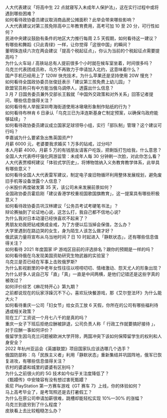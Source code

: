 人大代表建议「将高中生 22 点就寝写入未成年人保护法」，这在实行过程中或将遇到哪些困难？  
如何看待政协委员建议取消商品房公摊面积？此举会带来哪些影响？  
人大代表建议对第三孩免除高中三年教育费用，高考可加 10 至 20 分，可行性如何？  
民进中央建议鼓励有条件的地区大力推行每周 2.5 天假期，如何看待这一建议？  
有哪些和舞蹈《只此青绿》一样，让你觉得「这很中国」的瞬间？  
董明珠连续六次在两会建议「提高个税起征点」，你认为当前的个税起征点需要提高吗？  
为什么火车站 / 高铁站总有人提前很多个小时就在候车室坐着，时间很多吗？  
乌克兰代表团成员称，乌方不再致力于申请加入北约，这意味着什么？  
国产手机已经用上了 120W 快充技术，为什么苹果还是坚持使用 20W 慢充？  
如何看待全国政协委员张俊廷表示「建议第三孩免费上幼儿园」？  
欧盟官员称只有中方能当俄乌调停人，透露出什么信息？  
3 月 7 日国务委员兼外交部长王毅就「中国外交政策和对外关系」回答记者提问，哪些信息值得关注？  
如何看待有人举报深圳粤海街道使用冰墩墩形象制作贴纸的行为？  
如何看待布林肯 6 日承认「乌克兰已为泽连斯基身亡制定预案，以确保乌政府能够延续」？  
如何看待政协委员建议成立国家足球领导小组，实行「部队制」管理？这个建议可行吗？  
李嘉诚为什么要紧急出售英国资产?  
月薪 6000 元，老婆要我求婚买 1 万多的钻戒，过分吗?  
本人月薪 4000，月薪 5 万的有钱朋友请客户吃饭，把剩饭打包给我，什么意思？  
全国人大代表呼吁强化网游监管：未成年人每 30 分钟刷一次脸，对此你怎么看？  
人大代表贾樟柯建议「体验式学历史」，将博物馆纳入义务教育教学体系，此举具有哪些意义？  
如何看待全国人大代表雷军建议，制定电子废旧物循环利用整体发展规划，避免废旧手机等设备泄露个人信息？  
小米股价再度破发第 35 天，该公司未来发展前景如何？  
全国政协委员霍启刚「建议香港学校重视国歌国旗教育」，这一提案具有哪些积极意义？  
如何看待政协委员巩汉林建议「公务员考试考硬笔书法」？  
辩论赛抽到了论证地心说，这怎么打，我自己都不信地心说?  
为什么我对日本动漫已经快喜欢不起来了？  
男朋友劝我把钻戒换成金戒，为了方便以后当掉会保值，怎么办？  
大学里遇到在路边哭的女生，身为陌生人该怎么做才好？  
俄武装力量将宣布从乌当地时间 7 日 10 时起进入「静默状态」，还有哪些信息值得关注？  
如何看待 2021 年度国家 IP 游戏区目前的评选排名？跟你的预期是一样的吗？  
如何看待俄在乌发现美国资助研究生物武器的实验室？  
乌克兰是否已经在军事上击败俄罗斯?  
为什么影视剧里的中老年女性往往以唠唠叨叨、情绪激动、怨天尤人的形象出现？  
为什么好多人说自己写「直」「真」一直是中间两横，是他们记错还是这些字真的被改过？  
如何评价综艺《麻花特开心》第九期？  
之前都说现在的玩家浮躁沉不下心，喜欢玩快餐游戏，那《艾尔登法环》为什么能大火？  
如何看待重庆一公司「妇女节」给女员工放 6 天假，你所在的公司有哪些福利待遇或相关政策？  
现在工厂工资说一个月七八千的是真的吗？  
重庆一女子下班后拒绝应酬被辞退，公司负责人称「 行政工作就要搞好接待 」，对于应酬一事如何评价？  
俄留学生因乌克兰问题被欧洲大学开除，两国冲突下该如何保障留学生的权利和人身安全？  
2022 年杭州亚运会《英雄联盟》项目国家队应该选哪几个选手？  
俄国防部称：乌「民族主义者」利用「静默状态」重新集结并巩固阵地，俄军已恢复进攻，有哪些信息值得关注？  
农村的婆婆和城里的婆婆有区别吗？  
为什么之前很火的的 5G 技术如今似乎关注度降低了？  
《甄嬛传》中安陵容有没有想过害死甄嬛？  
索尼 PlayStation 第一方赛车游戏《GT 赛车 7》上线，你的体验如何？  
马上高考毕业了，是考驾照还是去打暑假工？  
为什么在原公司申请加薪很难，跳槽却能轻松实现 10%—30% 的涨幅？  
乌克兰到底穷到了什么程度？  
皮肤看上去比较粗糙怎么办？  
